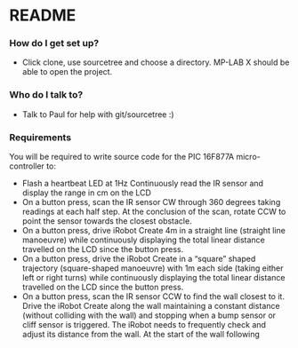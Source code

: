 # README #

### How do I get set up? ###
* Click clone, use sourcetree and choose a directory. MP-LAB X should be able to open the project.

### Who do I talk to? ###
* Talk to Paul for help with git/sourcetree :)

### Requirements ###
You will be required to write source code for the PIC 16F877A micro-controller to:

* Flash a heartbeat LED at 1Hz
Continuously read the IR sensor and display the range in cm on the LCD
* On a button press, scan the IR sensor CW through 360 degrees taking readings at each half step. At the conclusion of the scan, rotate CCW to point the sensor towards the closest obstacle.
* On a button press, drive iRobot Create 4m in a straight line (straight line manoeuvre) while continuously displaying the total linear distance travelled on the LCD since the button press.
* On a button press, drive the iRobot Create in a “square” shaped trajectory (square-shaped manoeuvre) with 1m each side (taking either left or right turns) while continuously
displaying the total linear distance travelled on the LCD since the button press.
* On a button press, scan the IR sensor CCW to find the wall closest to it. Drive the iRobot Create along the wall maintaining a constant distance (without colliding with the wall) and stopping when a bump sensor or cliff sensor is triggered. The iRobot needs to frequently check and adjust its distance from the wall. At the start of the wall following